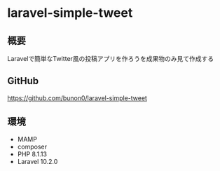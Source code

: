 # laravel-simple-tweet

## 概要
Laravelで簡単なTwitter風の投稿アプリを作ろうを成果物のみ見て作成する

## GitHub
https://github.com/bunon0/laravel-simple-tweet

## 環境
- MAMP
- composer
- PHP 8.1.13
- Laravel 10.2.0